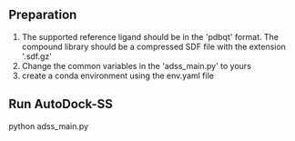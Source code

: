 ## Preparation
1. The supported reference ligand should be in the 'pdbqt' format. The compound library should be a compressed SDF file with the extension '.sdf.gz'
2. Change the common variables in the 'adss_main.py' to yours
3. create a conda environment using the env.yaml file

## Run AutoDock-SS
python adss_main.py


